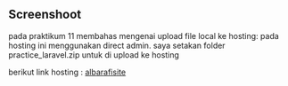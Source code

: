 ## Screenshoot
pada praktikum 11 membahas mengenai upload file local ke hosting:
pada hosting ini menggunakan direct admin. saya setakan folder practice_laravel.zip untuk di upload ke hosting

berikut link hosting : 
[albarafisite](http://albarafi.inyonghost.com/mahasiswa)
